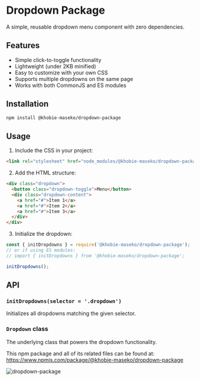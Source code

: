# Dropdown Package

A simple, reusable dropdown menu component with zero dependencies.

## Features
- Simple click-to-toggle functionality
- Lightweight (under 2KB minified)
- Easy to customize with your own CSS
- Supports multiple dropdowns on the same page
- Works with both CommonJS and ES modules

## Installation

```bash
npm install @khobie-maseko/dropdown-package
```

## Usage

1. Include the CSS in your project:
```html
<link rel="stylesheet" href="node_modules/@khobie-maseko/dropdown-package/dropdown.css">
```

2. Add the HTML structure:
```html
<div class="dropdown">
  <button class="dropdown-toggle">Menu</button>
  <div class="dropdown-content">
    <a href="#">Item 1</a>
    <a href="#">Item 2</a>
    <a href="#">Item 3</a>
  </div>
</div>
```

3. Initialize the dropdown:
```javascript
const { initDropdowns } = require('@khobie-maseko/dropdown-package');
// or if using ES modules:
// import { initDropdowns } from '@khobie-maseko/dropdown-package';

initDropdowns();
```

## API

### `initDropdowns(selector = '.dropdown')`
Initializes all dropdowns matching the given selector.

### `Dropdown` class
The underlying class that powers the dropdown functionality.


This npm package and all of its related files can be found at: https://www.npmjs.com/package/@khobie-maseko/dropdown-package 


![dropdown-package](https://github.com/user-attachments/assets/e80c0270-7f8d-4676-87df-f90021cc6414)

